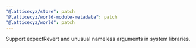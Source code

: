 ```yaml
---
"@latticexyz/store": patch
"@latticexyz/world-module-metadata": patch
"@latticexyz/world": patch
---
```


Support expectRevert and unusual nameless arguments in system libraries.
